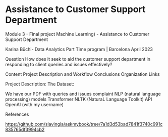 # Assistance to Customer Support Department
Module 3 - Final project Machine Learning) - Assistance to Customer Support Department 

Karina Büchi-  Data Analytics Part Time program | Barcelona April 2023


Question
How does it seek to aid the customer support department in responding to client queries and issues effectively?


Content
Project Description and Workflow
Conclusions
Organization
Links


Project Description:
The Dataset:


We have our PDF with queries and issues complaint 
NLP (natural language processing) models
Transformer
NLTK (NaturaL Language Toolkit)
API OpenAI (with my username)




References 

https://github.com/slavingia/askmybook/tree/7a1d3d53bad7841f3740c991c835765df3994cb2
